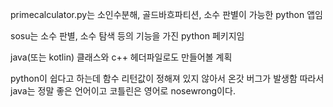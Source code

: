 primecalculator.py는 소인수분해, 골드바흐파티션, 소수 판별이 가능한 python 앱임

sosu는 소수 판별, 소수 탐색 등의 기능을 가진 python 페키지임

java(또는 kotlin) 클래스와 c++ 헤더파일로도 만들어볼 계획

python이 쉽다고 하는데 함수 리턴값이 정해져 있지 않아서 온갓 버그가 발생함
따라서 java는 정말 좋은 언어이고 코틀린은 영어로 nosewrong이다.
